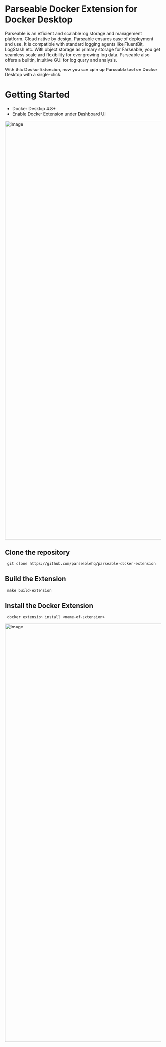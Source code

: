 # Parseable Docker Extension for Docker Desktop

Parseable is an efficient and scalable log storage and management platform. Cloud native by design, Parseable ensures ease of deployment and use. It is compatible with standard logging agents like FluentBit, LogStash etc. With object storage as primary storage for Parseable, you get seamless scale and flexibility for ever growing log data. Parseable also offers a builtin, intuitive GUI for log query and analysis.

With this Docker Extension, now you can spin up Parseable tool on Docker Desktop with a single-click.

# Getting Started

- Docker Desktop 4.8+
- Enable Docker Extension under Dashboard UI

<img width="1349" alt="image" src="https://user-images.githubusercontent.com/313480/191011291-b502e8c8-d0cd-4d87-b725-c05d19004fe8.png">



## Clone the repository

```
 git clone https://github.com/parseablehq/parseable-docker-extension
```

## Build the Extension

```
 make build-extension
```

## Install the Docker Extension

```
 docker extension install <name-of-extension>
```

<img width="1348" alt="image" src="https://user-images.githubusercontent.com/313480/191011436-d3e989ef-a36d-46f3-8c25-8d7c13d13a36.png">







